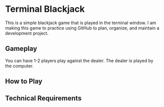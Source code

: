 # Terminal Blackjack

This is a simple blackjack game that is played in the terminal window. I am making this game to practice using GitHub to plan, organize, and maintain a development project.

## Gameplay
You can have 1-2 players play against the dealer. The dealer is played by the computer.

## How to Play


## Technical Requirements
